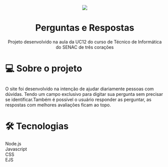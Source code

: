 <p align="center">
<img src="https://i.ibb.co/SsDPcS7/Logomarca-feminina-gr-fica-ilustra-o-de-comunica-o.png">
</p>
<h1 align="center">Perguntas e Respostas</h1>
<p align="center">Projeto desenvolvido na aula da UC12 do curso de Técnico de Informática do SENAC de três corações</p>
<h1><p align="label">💻 Sobre o projeto</p></h1>
<p> O site foi desenvolvido na intenção de ajudar diariamente pessoas com dúvidas. Tendo um campo exclusivo para digitar sua pergunta sem precisar se identificar.Também é possível o usuário responder as perguntar, as respostas com melhores avaliações ficam ao topo.</p>
<h1>🛠 Tecnologias</h1>
Node.js<br>
Javascript<br>
CSS<br>
EJS<br>

